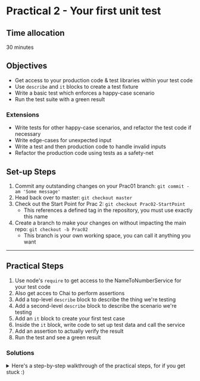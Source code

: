 # Practical 2 - Your first unit test

## Time allocation
30 minutes

## Objectives
* Get access to your production code & test libraries within your test code
* Use `describe` and `it` blocks to create a test fixture
* Write a basic test which enforces a happy-case scenario
* Run the test suite with a green result

### Extensions
* Write tests for other happy-case scenarios, and refactor the test code if necessary
* Write edge-cases for unexpected input
* Write a test and then production code to handle invalid inputs
* Refactor the production code using tests as a safety-net

## Set-up Steps
1. Commit any outstanding changes on your Prac01 branch: `git commit -am 'Some message'`
1. Head back over to master: `git checkout master`
1. Check out the Start Point for Prac 2: `git checkout Prac02-StartPoint`
    - This references a defined tag in the repository, you must use exactly this name
1. Create a branch to make your changes on without impacting the main repo: `git checkout -b Prac02`
    - This branch is your own working space, you can call it anything you want

---

## Practical Steps
1. Use node's `require` to get access to the NameToNumberService for your test code
1. Also get acces to Chai to perform assertions
1. Add a top-level `describe` block to describe the thing we're testing
1. Add a second-level `describe` block to describe the scenario we're testing
1. Add an `it` block to create your first test case
1. Inside the `it` block, write code to set up test data and call the service
1. Add an assertion to actually verify the result
1. Run the test and see a green result

### Solutions
<details>
<summary>
Here's a step-by-step walkthrough of the practical steps, for if you get stuck :)
</summary>
<p>

1. Use node's `require` to get access to the NameToNumberService for your test code
    - `var nameToNumberService = require('../src/name-to-number-service');`
1. Also get acces to Chai to perform assertions
    - `var chai = require('chai');`
1. Add a top-level `describe` block to describe the thing we're testing
    - `describe('NameToNumber Service', function() { ... });`
1. Add a second-level `describe` block to describe the scenario we're testing
    - `describe('with 4 buckets', function() { ... });`
1. Add an `it` block to create your first test case
    - `it('should put Alice in the first', function() { ... });`
1. Inside the `it` block, write code to set up test data and call the service
    ```javascript
    var inputName = "Alice";
    var buckets = 4;
    var expectedBucket = 1;

    var actualBucket = nameToNumberService.generateNumber(inputName, buckets);
    ```
1. Add an assertion to actually verify the result
    - `actualBucket.should.equal(expectedBucket);`
1. Run the test and see a green result
    - `npm test`
</p>
</details>